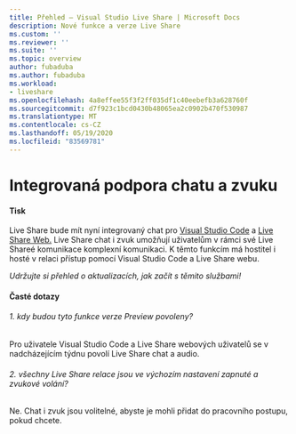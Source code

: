 ```yaml
---
title: Přehled – Visual Studio Live Share | Microsoft Docs
description: Nové funkce a verze Live Share
ms.custom: ''
ms.reviewer: ''
ms.suite: ''
ms.topic: overview
author: fubaduba
ms.author: fubaduba
ms.workload:
- liveshare
ms.openlocfilehash: 4a8effee55f3f2ff035df1c40eebefb3a628760f
ms.sourcegitcommit: d7f923c1bcd0430b48065ea2c0902b470f530987
ms.translationtype: MT
ms.contentlocale: cs-CZ
ms.lasthandoff: 05/19/2020
ms.locfileid: "83569781"
---
```

<!--
Copyright © Microsoft Corporation
All rights reserved.
Creative Commons Attribution 4.0 License (International): https://creativecommons.org/licenses/by/4.0/legalcode
-->

# <a name="integrated-chat-and-audio-support"></a>Integrovaná podpora chatu a zvuku
#### <a name="preview"></a>Tisk

Live Share bude mít nyní integrovaný chat pro [Visual Studio Code](..\use\vscode.md) a [Live Share Web.](..\quickstart\browser-join)
Live Share chat i zvuk umožňují uživatelům v rámci své Live Shareé komunikace komplexní komunikaci. K těmto funkcím má hostitel i hosté v relaci přístup pomocí Visual Studio Code a Live Share webu. 

*Udržujte si přehled o aktualizacích, jak začít s těmito službami!*

#### <a name="common-questions"></a>Časté dotazy

###### <a name="1-when-will-these-preview-features-be-enabled"></a>1. kdy budou tyto funkce verze Preview povoleny?
Pro uživatele Visual Studio Code a Live Share webových uživatelů se v nadcházejícím týdnu povolí Live Share chat a audio.

###### <a name="2-will-all-live-share-sessions-default-to-and-audio-call"></a>2. všechny Live Share relace jsou ve výchozím nastavení zapnuté a zvukové volání?
Ne. Chat i zvuk jsou volitelné, abyste je mohli přidat do pracovního postupu, pokud chcete.


